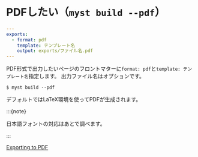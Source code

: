 # PDFしたい（``myst build --pdf``）

```yaml
---
exports:
  - format: pdf
    template: テンプレート名
    output: exports/ファイル名.pdf
---
```

PDF形式で出力したいページのフロントマターに``format: pdf``と``template: テンプレート名``指定します。
出力ファイル名はオプションです。

```console
$ myst build --pdf
```

デフォルトではLaTeX環境を使ってPDFが生成されます。

:::{note}

日本語フォントの対応はあとで調べます。

:::

[Exporting to PDF](https://myst-tools.org/docs/mystjs/creating-pdf-documents)
